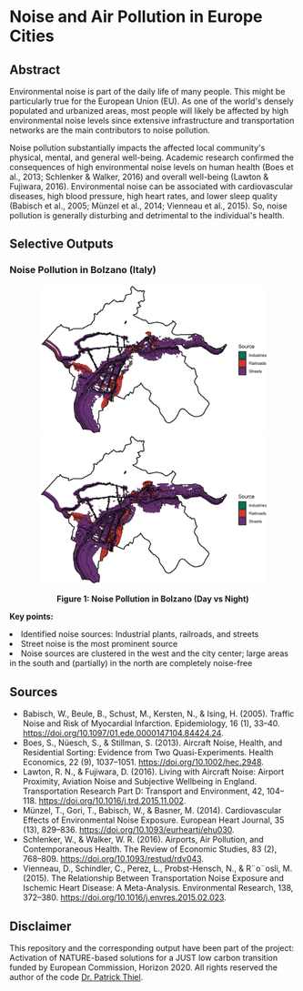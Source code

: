 # Noise and Air Pollution in Europe Cities

## Abstract

Environmental noise is part of the daily life of many people. This might be particularly true for the European Union (EU). As one of the world's densely populated and urbanized areas, most people will likely be affected by high environmental noise levels since extensive infrastructure and transportation networks are the main contributors to noise pollution.

Noise pollution substantially impacts the affected local community's physical, mental, and general well-being. Academic research confirmed the consequences of high environmental noise levels on human health (Boes et al., 2013; Schlenker & Walker, 2016) and overall well-being (Lawton & Fujiwara, 2016). Environmental noise can be associated with cardiovascular diseases, high blood pressure, high heart rates, and lower sleep quality (Babisch et al., 2005; Münzel et al., 2014; Vienneau et al., 2015). So, noise pollution is generally disturbing and detrimental to the individual's health.

## Selective Outputs

### Noise Pollution in Bolzano (Italy)
<div style="text-align: center;">
  <img src="selective_outputs/bolzano_noise_day.jpg" alt="Bolzano Noise Pollution Day" width="400"/> 
  <img src="selective_outputs/bolzano_noise_night.jpg" alt="Bolzano Noise Pollution Night" width="400"/>
  <p><strong>Figure 1: Noise Pollution in Bolzano (Day vs Night)</strong></p>
</div>

<p><strong>Key points:</strong></p>
<u style="text-decoration: none;">
    <li>Identified noise sources: Industrial plants, railroads, and streets</li>
    <li>Street noise is the most prominent source</li>
    <li> Noise sources are clustered in the west and the city center; large areas
    in the south and (partially) in the north are completely noise-free</li>
</u>


## Sources

- Babisch, W., Beule, B., Schust, M., Kersten, N., & Ising, H. (2005). Traffic Noise and Risk of Myocardial Infarction. Epidemiology, 16 (1), 33–40. https://doi.org/10.1097/01.ede.0000147104.84424.24.
- Boes, S., Nüesch, S., & Stillman, S. (2013). Aircraft Noise, Health, and Residential Sorting: Evidence from Two Quasi-Experiments. Health Economics, 22 (9), 1037–1051. https://doi.org/10.1002/hec.2948.
- Lawton, R. N., & Fujiwara, D. (2016). Living with Aircraft Noise: Airport Proximity, Aviation Noise and Subjective Wellbeing in England. Transportation Research Part D: Transport and Environment, 42, 104–118. https://doi.org/10.1016/j.trd.2015.11.002.
- Münzel, T., Gori, T., Babisch, W., & Basner, M. (2014). Cardiovascular Effects of Environmental Noise Exposure. European Heart Journal, 35 (13), 829–836. https://doi.org/10.1093/eurheartj/ehu030.
- Schlenker, W., & Walker, W. R. (2016). Airports, Air Pollution, and Contemporaneous Health. The Review of Economic Studies, 83 (2), 768–809. https://doi.org/10.1093/restud/rdv043.
- Vienneau, D., Schindler, C., Perez, L., Probst-Hensch, N., & R¨o¨osli, M. (2015). The Relationship Between Transportation Noise Exposure and Ischemic Heart Disease: A Meta-Analysis. Environmental Research, 138, 372–380. https://doi.org/10.1016/j.envres.2015.02.023.

## Disclaimer
This repository and the corresponding output have been part of the project: Activation of NATURE-based solutions for a JUST low carbon transition funded by European Commission, Horizon 2020. All rights reserved the author of the code [Dr. Patrick Thiel](https://www.rwi-essen.de/rwi/team/person/patrick-thiel).